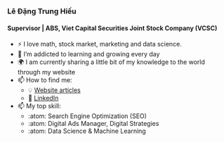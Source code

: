 ### Lê Đặng Trung Hiếu
#### Supervisor | ABS, Viet Capital Securities Joint Stock Company (VCSC)
- :zap: I love math, stock market, marketing and data science.
- 🌱 I’m addicted to learning and growing every day
- :earth_africa: I am currently sharing a little bit of my knowledge to the world through my website
- 📫 How to find me: 
  - :bulb: [Website articles](http://cafechungkhoan.com/)
  - :office: [LinkedIn](https://www.linkedin.com/in/hi%E1%BA%BFu-l%C3%AA-%C4%91%E1%BA%B7ng-trung-b968014b/)
- 📫 My top skill: 
  - :atom: Search Engine Optimization (SEO)
  - :atom: Digital Ads Manager, Digital Strategies
  - :atom: Data Science & Machine Learning
